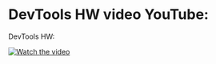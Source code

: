 DevTools HW video YouTube: 
=======
DevTools HW: 

[![Watch the video](https://i9.ytimg.com/vi/xuy0wTCIzkI/mq1.jpg?sqp=CIDjhYsG&rs=AOn4CLCFYZ7l6wn2682j0PT5Fu9qK5ewYg.jpg)](https://youtu.be/xuy0wTCIzkI)
